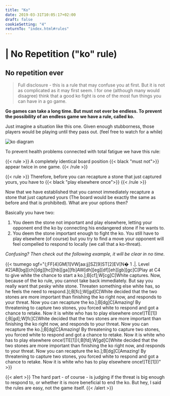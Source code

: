 ```yaml
---
title: "Ko"
date: 2019-03-31T10:05:17+02:00
draft: false
cookieSetting: "4"
returnTo: "index.html#rules"
---
```


# | No Repetition ("ko" rule)
## No repetition ever

> Full disclosure - this is a rule that may confuse you at first. But it is not as complicated as it may first seem. I for one (although many would disagree) think that a good ko fight is one of the most fun things you can have in a go game.

**Go games can take a long time. But must not ever be endless. To prevent the possibility of an endless game we have a rule, called ko.**

Just imagine a situation like this one. Given enough stubborness, those players would be playing until they pass out. (feel free to watch for a while)

![ko diagram](/images/ko.gif)

To prevent health problems connected with total fatigue we have this rule:

{{< rule >}}
    A completely identical board position {{< black "must not">}} appear twice in one game.
{{< /rule >}}

{{< rule >}}
Therefore, before you can recapture a stone that just captured yours, you have to {{< black "play elsewhere once">}}
{{< /rule >}}

Now that we have established that you cannot immediately recapture a stone that just captured yours (The board would be exactly the same as before and that is prohibited). What are your options then?

Basically you have two:

1. You deem the stone not important and play elsewhere, letting your opponent end the ko by connecting his endangered stone if he wants to.
2. You deem the stone important enough to fight the ko. You still have to play elsewhere (of course) but you try to find a move your opponent will feel compelled to respond to locally (we call that a ko-threat).



*Confusing? Then check out the following example, it will be clear in no time.*

{{< tsumego sgf="(;FF[4]GM[1]VW[aa:jj]SZ[9]ST[2]EV[N� 1 .|. Level #2]AB[bg][ch][dg][hc][hb][ga][fb]AW[dh][eg][df][eh][gb][gc]C[Play at C4 to give white the chance to start a ko.];B[cf];W[cg]C[White captures. Now, because of the ko rule, you cannot take back immediately. But say you really want that pesky white stone. Threaten something else white has, so he feels the need to respond.](;B[fc];W[gd]C[White decided that the two stones are more important than finishing the ko right now, and responds to your threat. Now you can recapture the ko.];B[dg]C[Amazing! By threatening to capture two stones, you forced white to respond and got a chance to retake. Now it is white who has to play elsewhere once!]TE[1])(;B[gd];W[fc]C[White decided that the two stones are more important than finishing the ko right now, and responds to your threat. Now you can recapture the ko.];B[dg]C[Amazing! By threatening to capture two stones, you forced white to respond and got a chance to retake. Now it is white who has to play elsewhere once!]TE[1])(;B[fd];W[gd]C[White decided that the two stones are more important than finishing the ko right now, and responds to your threat. Now you can recapture the ko.];B[dg]C[Amazing! By threatening to capture two stones, you forced white to respond and got a chance to retake. Now it is white who has to play elsewhere once!]TE[1]))" >}}

{{< alert >}}
    The hard part - of course - is judging if the threat is big enough to respond to, or whether it is more beneficial to end the ko. But hey, I said the rules are easy, not the game itself.
{{< /alert >}}